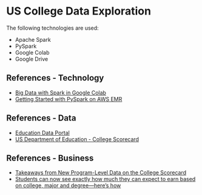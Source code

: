 # US College Data Exploration
The following technologies are used:
- Apache Spark
- PySpark
- Google Colab
- Google Drive
## References - Technology
- [Big Data with Spark in Google Colab](https://medium.com/@rmache/big-data-with-spark-in-google-colab-7c046e24b3)
- [Getting Started with PySpark on AWS EMR](https://towardsdatascience.com/getting-started-with-pyspark-on-amazon-emr-c85154b6b921)
## References - Data 
- [Education Data Portal](https://educationdata.urban.org/)
- [US Department of Education - College Scorecard](https://collegescorecard.ed.gov/)
## References - Business
- [Takeaways from New Program-Level Data on the College Scorecard](https://ticas.org/accountability/data-evidence-and-information/takeaways-from-new-program-level-data-on-the-college-scorecard/) 
- [Students can now see exactly how much they can expect to earn based on college, major and degree—here’s how](https://www.cnbc.com/2019/11/27/how-to-use-college-scorecard-to-see-how-much-college-graduates-earn.html)
